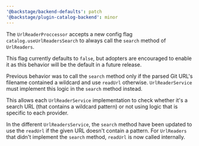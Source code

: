 ```yaml
---
'@backstage/backend-defaults': patch
'@backstage/plugin-catalog-backend': minor
---
```


The `UrlReaderProccessor` accepts a new config flag `catalog.useUrlReadersSearch` to always call the `search` method of `UrlReaders`.

This flag currently defaults to `false`, but adopters are encouraged to enable it as this behavior will be the default in a future release.

Previous behavior was to call the `search` method only if the parsed Git URL's filename contained a wildcard and use `readUrl` otherwise. `UrlReaderService` must implement this logic in the `search` method instead.

This allows each `UrlReaderService` implementation to check whether it's a search URL (that contains a wildcard pattern) or not using logic that is specific to each provider.

In the different `UrlReadersService`, the `search` method have been updated to use the `readUrl` if the given URL doesn't contain a pattern.
For `UrlReaders` that didn't implement the `search` method, `readUrl` is now called internally.
